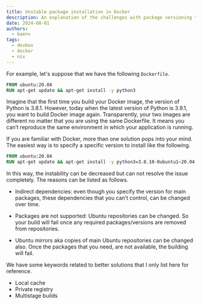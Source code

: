```yaml
---
title: Unstable package installation in Docker
description: An explanation of the challenges with package versioning that lets Docker builds unstable
date: 2024-08-01
authors:
  - baenv
tags:
  - devbox
  - docker
  - nix
---
```


For example, let's suppose that we have the following `Dockerfile`.

```Dockerfile
FROM ubuntu:20.04
RUN apt-get update && apt-get install -y python3
```

Imagine that the first time you build your Docker image, the version of Python is 3.8.1. However, today when the latest version of Python is 3.9.1, you want to build Docker image again. Transparently, your two images are different no matter that you are using the same Dockerfile. It means you can’t reproduce the same environment in which your application is running.

If you are familiar with Docker, more than one solution pops into your mind. The easiest way is to specify a specific version to install like the following.

```Dockerfile
FROM ubuntu:20.04
RUN apt-get update && apt-get install -y python3=3.8.10-0ubuntu1~20.04.1
```

In this way, the instability can be decreased but can not resolve the issue completely. The reasons can be listed as follows.

- Indirect dependencies: even though you specify the version for main packages, these dependencies that you can’t control, can be changed over time.

- Packages are not supported: Ubuntu repositories can be changed. So your build will fail once any required packages/versions are removed from repositories.

- Ubuntu mirrors aka copies of main Ubuntu repositories can be changed also. Once the packages that you need, are not available, the building will fail.

We have some keywords related to better solutions that I only list here for reference.

- Local cache
- Private registry
- Multistage builds
